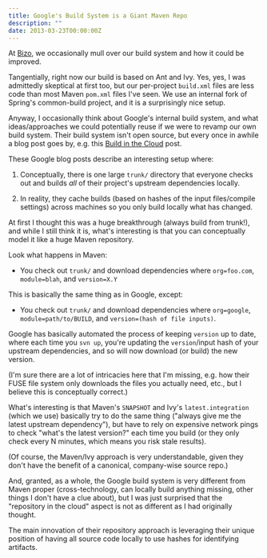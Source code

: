 ```yaml
---
title: Google's Build System is a Giant Maven Repo
description: ""
date: 2013-03-23T00:00:00Z
---
```




At [Bizo](http://www.bizo.com), we occasionally mull over our build system and how it could be improved.

Tangentially, right now our build is based on Ant and Ivy. Yes, yes, I was admittedly skeptical at first too, but our per-project `build.xml` files are less code than most Maven `pom.xml` files I've seen. We use an internal fork of Spring's common-build project, and it is a surprisingly nice setup.

Anyway, I occasionally think about Google's internal build system, and what ideas/approaches we could potentially reuse if we were to revamp our own build system. Their build system isn't open source, but every once in awhile a blog post goes by, e.g. this [Build in the Cloud](http://google-engtools.blogspot.com/2011/08/build-in-cloud-how-build-system-works.html) post.

These Google blog posts describe an interesting setup where:

1. Conceptually, there is one large `trunk/` directory that everyone checks out and builds *all* of their project's upstream dependencies locally.

2. In reality, they cache builds (based on hashes of the input files/compile settings) across machines so you only build locally what has changed.

At first I thought this was a huge breakthrough (always build from trunk!), and while I still think it is, what's interesting is that you can conceptually model it like a huge Maven repository.

Look what happens in Maven:

* You check out `trunk/` and download dependencies where `org=foo.com`, `module=blah`, and `version=X.Y`

This is basically the same thing as in Google, except:

* You check out `trunk/` and download dependencies where `org=google`, `module=path/to/BUILD`, and `version=(hash of file inputs)`.

Google has basically automated the process of keeping `version` up to date, where each time you `svn up`, you're updating the `version`/input hash of your upstream dependencies, and so will now download (or build) the new version.

(I'm sure there are a lot of intricacies here that I'm missing, e.g. how their FUSE file system only downloads the files you actually need, etc., but I believe this is conceptually correct.)

What's interesting is that Maven's `SNAPSHOT` and Ivy's `latest.integration` (which we use) basically try to do the same thing ("always give me the latest upstream dependency"), but have to rely on expensive network pings to check "what's the latest version?" each time you build (or they only check every N minutes, which means you risk stale results).

(Of course, the Maven/Ivy approach is very understandable, given they don't have the benefit of a canonical, company-wise source repo.)

And, granted, as a whole, the Google build system is very different from Maven proper (cross-technology, can locally build anything missing, other things I don't have a clue about), but I was just surprised that the "repository in the cloud" aspect is not as different as I had originally thought.

The main innovation of their repository approach is leveraging their unique position of having all source code locally to use hashes for identifying artifacts.


